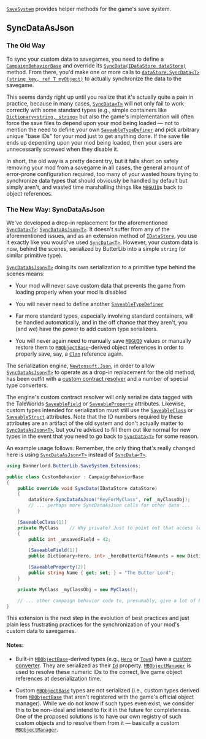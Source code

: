 [``SaveSystem``](xref:Bannerlord.ButterLib.SaveSystem) provides helper methods for the game's save system.   

## SyncDataAsJson

### The Old Way

To sync your custom data to savegames, you need to define a [``CampaignBehaviorBase``](xref:TaleWorlds.CampaignSystem.CampaignBehaviorBase) and override its [``SyncData(IDataStore dataStore)``](xref:TaleWorlds.CampaignSystem.CampaignBehaviorBase#collapsible-TaleWorlds_CampaignSystem_CampaignBehaviorBase_SyncData_TaleWorlds_CampaignSystem_IDataStore_) method. From there, you'd make one or more calls to [``dataStore.SyncData<T>(string key, ref T myObject)``](xref:TaleWorlds.CampaignSystem.IDataStore#collapsible-TaleWorlds_CampaignSystem_IDataStore_SyncData__1_System_String___0__]) to actually synchronize the data to the savegame.

This seems dandy right up until you realize that it's actually quite a pain in practice, because in many cases, [``SyncData<T>``](xref:TaleWorlds.CampaignSystem.IDataStore#collapsible-TaleWorlds_CampaignSystem_IDataStore_SyncData__1_System_String___0__]) will not only fail to work correctly with some standard types (e.g., simple containers like [``Dictionary<string, string>``](xref:xref:System.Collections.Generic.Dictionary) but also the game's implementation will often force the save files to depend upon your mod being loaded &mdash; not to mention the need to define your own [``SaveableTypeDefiner``](xref:TaleWorlds.SaveSystem.SaveableTypeDefiner) and pick arbitrary unique "base IDs" for your mod just to get anything done. If the save file ends up depending upon your mod being loaded, then your users are unnecessarily screwed when they disable it.

In short, the old way is a pretty decent try, but it falls short on safely removing your mod from a savegame in all cases, the general amount of error-prone configuration required, too many of your wasted hours trying to synchronize data types that should obviously be handled by default but simply aren't, and wasted time marshalling things like [``MBGUID``](xref:TaleWorlds.ObjectSystem.MBGUID)s back to object references.

### The New Way: SyncDataAsJson

We've developed a drop-in replacement for the aforementioned [``SyncData<T>``](xref:TaleWorlds.CampaignSystem.IDataStore#collapsible-TaleWorlds_CampaignSystem_IDataStore_SyncData__1_System_String___0__]): [``SyncDataAsJson<T>``](xref:Bannerlord.ButterLib.SaveSystem.Extensions.IDataStoreExtensions#collapsible-Bannerlord_ButterLib_SaveSystem_Extensions_IDataStoreExtensions_SyncDataAsJson__1_TaleWorlds_CampaignSystem_IDataStore_System_String___0__Newtonsoft_Json_JsonSerializerSettings_). It doesn't suffer from any of the aforementioned issues, and as an extension method of [``IDataStore``](xref:TaleWorlds.CampaignSystem.IDataStore), you use it exactly like you would've used [``SyncData<T>``](xref:TaleWorlds.CampaignSystem.IDataStore#collapsible-TaleWorlds_CampaignSystem_IDataStore_SyncData__1_System_String___0__]). However, your custom data is now, behind the scenes, serialized by ButterLib into a simple ``string`` (or similar primitive type).

[``SyncDataAsJson<T>``](xref:Bannerlord.ButterLib.SaveSystem.Extensions.IDataStoreExtensions#collapsible-Bannerlord_ButterLib_SaveSystem_Extensions_IDataStoreExtensions_SyncDataAsJson__1_TaleWorlds_CampaignSystem_IDataStore_System_String___0__Newtonsoft_Json_JsonSerializerSettings_) doing its own serialization to a primitive type behind the scenes means:

* Your mod will never save custom data that prevents the game from loading properly when your mod is disabled

* You will never need to define another [``SaveableTypeDefiner``](xref:TaleWorlds.SaveSystem.SaveableTypeDefiner)

* Far more standard types, especially involving standard containers, will be handled automatically, and in the off chance that they aren't, you (and we) have the power to add custom type serializers.

* You will never again need to manually save [``MBGUID``](xref:TaleWorlds.ObjectSystem.MBGUID) values or manually restore them to [``MBObjectBase``](xref:TaleWorlds.ObjectSystem.MBObjectBase)-derived object references in order to properly save, say, a [``Clan``](xref:TaleWorlds.CampaignSystem.Clan) reference again.

The serialization engine, [``Newtonsoft.Json``](https://github.com/JamesNK/Newtonsoft.Json), in order to allow [``SyncDataAsJson<T>``](xref:Bannerlord.ButterLib.SaveSystem.Extensions.IDataStoreExtensions#collapsible-Bannerlord_ButterLib_SaveSystem_Extensions_IDataStoreExtensions_SyncDataAsJson__1_TaleWorlds_CampaignSystem_IDataStore_System_String___0__Newtonsoft_Json_JsonSerializerSettings_) to operate as a drop-in replacement for the old method, has been outfit with a [custom contract resolver](xref:Bannerlord.ButterLib.SaveSystem.TaleWorldsContractResolver) and a number of special type converters.

The engine's custom contract resolver will only serialize data tagged with the TaleWorlds [``SaveableField``](xref:TaleWorlds.SaveSystem.SaveableFieldAttribute) or [``SaveableProperty``](xref:TaleWorlds.SaveSystem.SaveablePropertyAttribute) attributes. Likewise, custom types intended for serialization must still use the [``SaveableClass``](xref:TaleWorlds.SaveSystem.SaveableClassAttribute) or [``SaveableStruct``](xref:TaleWorlds.SaveSystem.SaveableStructAttribute) attributes. Note that the ID numbers required by these attributes are an artifact of the old system and don't actually matter to [``SyncDataAsJson<T>``](xref:Bannerlord.ButterLib.SaveSystem.Extensions.IDataStoreExtensions#collapsible-Bannerlord_ButterLib_SaveSystem_Extensions_IDataStoreExtensions_SyncDataAsJson__1_TaleWorlds_CampaignSystem_IDataStore_System_String___0__Newtonsoft_Json_JsonSerializerSettings_), but you're advised to fill them out like normal for new types in the event that you need to go back to [``SyncData<T>``](xref:TaleWorlds.CampaignSystem.IDataStore#collapsible-TaleWorlds_CampaignSystem_IDataStore_SyncData__1_System_String___0__]) for some reason.

An example usage follows. Remember, the only thing that's really changed here is using [``SyncDataAsJson<T>``](xref:Bannerlord.ButterLib.SaveSystem.Extensions.IDataStoreExtensions#collapsible-Bannerlord_ButterLib_SaveSystem_Extensions_IDataStoreExtensions_SyncDataAsJson__1_TaleWorlds_CampaignSystem_IDataStore_System_String___0__Newtonsoft_Json_JsonSerializerSettings_) instead of [``SyncData<T>``](xref:TaleWorlds.CampaignSystem.IDataStore#collapsible-TaleWorlds_CampaignSystem_IDataStore_SyncData__1_System_String___0__]).

```csharp
using Bannerlord.ButterLib.SaveSystem.Extensions;

public class CustomBehavior : CampaignBehaviorBase
{
    public override void SyncData(IDataStore dataStore)
    {
        dataStore.SyncDataAsJson("KeyForMyClass", ref _myClassObj);
        // ... perhaps more SyncDataAsJson calls for other data ...
    }

    [SaveableClass(1)]
    private MyClass    // Why private? Just to point out that access levels aren't an issue.
    {
        public int _unsavedField = 42;

        [SaveableField(1)]
        public Dictionary<Hero, int> _heroButterGiftAmounts = new Dictionary<Hero, int>();

        [SaveableProperty(2)]
        public string Name { get; set; } = "The Butter Lord";
    }

    private MyClass _myClassObj = new MyClass();

    // ... other campaign behavior code to, presumably, give a lot of butter away everyday
}
```

This extension is the next step in the evolution of best practices and just plain less frustrating practices for the synchronization of your mod's custom data to savegames.
  
#### Notes:

* Built-in [``MBObjectBase``](xref:TaleWorlds.ObjectSystem.MBObjectBase)-derived types (e.g., [``Hero``](xref:TaleWorlds.CampaignSystem.Hero) or [``Town``](xref:TaleWorlds.CampaignSystem.Town)) have a [custom converter](xref:Bannerlord.ButterLib.SaveSystem.MBObjectBaseConverter). They are serialized as their [``Id``](xref:TaleWorlds.ObjectSystem.MBObjectBase#collapsible-TaleWorlds_ObjectSystem_MBObjectBase_Id) property. [``MBObjectManager``](xref:TaleWorlds.ObjectSystem.MBObjectManager) is used to resolve these numeric IDs to the correct, live game object references at deserialization time.

* Custom [``MBObjectBase``](xref:TaleWorlds.ObjectSystem.MBObjectBase) types are not serialized (i.e., custom types derived from [``MBObjectBase``](xref:TaleWorlds.ObjectSystem.MBObjectBase) that aren't registered with the game's official object manager). While we do not know if such types even exist, we consider this to be non-ideal and intend to fix it in the future for completeness. One of the proposed solutions is to have our own registry of such custom objects and to resolve them from it &mdash; basically a custom [``MBObjectManager``](xref:TaleWorlds.ObjectSystem.MBObjectManager).
